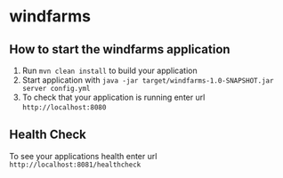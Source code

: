 # windfarms

How to start the windfarms application
---

1. Run `mvn clean install` to build your application
1. Start application with `java -jar target/windfarms-1.0-SNAPSHOT.jar server config.yml`
1. To check that your application is running enter url `http://localhost:8080`

Health Check
---

To see your applications health enter url `http://localhost:8081/healthcheck`
